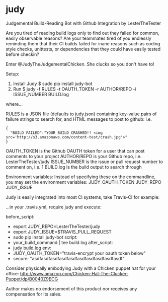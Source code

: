 # judy
Judgemental Build-Reading Bot with Github Integration by LesterTheTester

Are you tired of reading build logs only to find out they failed for common,
easily observable reasons? Are your teammates tired of you endlessly reminding
them that their CI builds failed for inane reasons such as coding style checks,
unittests, or dependencies that they could have easily tested before checkin?

Enter @JudyTheJudgementalChicken. She clucks so you don't have to!

Setup:

1. Install Judy
    $ sudo pip install judy-bot
2. Run
    $ judy -f RULES -t OAUTH_TOKEN -r AUTHOR/REPO -i ISSUE_NUMBER BUILD.log

where...

RULES is a JSON file (defaults to judy.json) containing key-value pairs of
failure strings to search for, and HTML messages to post to github:
i.e.

```
{
  "BUILD FAILED":"YOUR BUILD CRASHED!! <img src='http://s3.amazonaws.com/content-test/crash.jpg'>"
}
```

OAUTH_TOKEN is the Github OAUTH token for a user that can post comments to your project
AUTHOR/REPO is your Github repo, i.e. LesterTheTester/judy
ISSUE_NUMBER is the issue or pull request number to comment on, i.e. 1
BUILD.log is the build output to search through

Environment variables:
Instead of specifying these on the commandline, you may set the environment variables:
JUDY_OAUTH_TOKEN
JUDY_REPO
JUDY_ISSUE

Judy is easily integrated into most CI systems, take Travis-CI for example:

...in your .travis.yml, require judy and execute:

before_script:
 - export JUDY_REPO=LesterTheTester/judy
 - export JUDY_ISSUE=$TRAVIS_PULL_REQUEST
 - sudo pip install judy-bot
script:
 - your_build_command | tee build.log
after_script:
 - judy build.log
env:
 - JUDY_OAUTH_TOKEN="travis-encrypt your oauth token below"
 - secure: "asdfasdfasdfasdfasdfasdfasdfasdfasdfasdf"


Consider physically embodying Judy with a Chicken puppet hat for your office:
http://www.amazon.com/Chicken-Hat-The-Clucker-Puppet/dp/B0040Z9ECG

Author makes no endorsement of this product nor receives any compensation for its sales.

